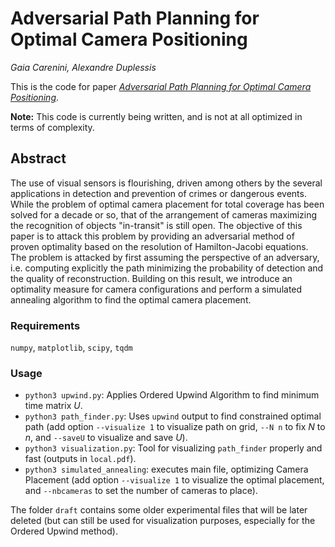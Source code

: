 # Adversarial Path Planning for Optimal Camera Positioning
_Gaia Carenini, Alexandre Duplessis_

This is the code for paper [_Adversarial Path Planning for Optimal Camera Positioning_](https://raw.githubusercontent.com/alexandreduplessis/Clean_Robotics_project/master/Camera_Placement_Paper.pdf).

**Note:** This code is currently being written, and is not at all optimized in terms of complexity.

## Abstract
The use of visual sensors is  flourishing, driven among others by the several applications in detection and prevention of crimes or dangerous events. While the problem of optimal camera placement for total coverage has been solved for a decade or so, that of the arrangement of cameras maximizing the recognition of objects "in-transit" is still open. The objective of this paper is to attack this problem by providing an adversarial method of proven optimality based on the resolution of Hamilton-Jacobi equations. The problem is attacked by  first assuming the perspective of an adversary, i.e. computing explicitly the path minimizing the probability of detection and the quality of reconstruction. Building on this result,  we introduce an optimality measure for camera configurations and perform a simulated annealing algorithm to find the optimal camera placement.

### Requirements
`numpy`, `matplotlib`, `scipy`, `tqdm`

### Usage
- `python3 upwind.py`: Applies Ordered Upwind Algorithm to find minimum time matrix $U$.
- `python3 path_finder.py`: Uses `upwind` output to find constrained optimal path (add option `--visualize 1` to visualize path on grid, `--N n` to fix $N$ to $n$, and `--saveU` to visualize and save $U$).
- `python3 visualization.py`: Tool for visualizing `path_finder` properly and fast (outputs in `local.pdf`).
- `python3 simulated_annealing`: executes main file, optimizing Camera Placement (add option `--visualize 1` to visualize the optimal placement, and `--nbcameras` to set the number of cameras to place).

The folder `draft` contains some older experimental files that will be later deleted (but can still be used for visualization purposes, especially for the Ordered Upwind method).
